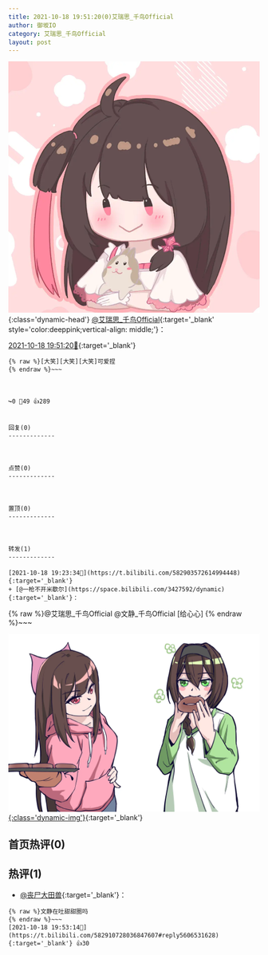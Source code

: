 ```yaml
---
title: 2021-10-18 19:51:20(0)艾瑞思_千鸟Official
author: 御坂IO
category: 艾瑞思_千鸟Official
layout: post
---
```


![img](/images/7e08840c56f251de28bdf766b647bd5fe9a5d50a.jpg){:class='dynamic-head'}
[@艾瑞思_千鸟Official](https://space.bilibili.com/1090010845/dynamic){:target='_blank' style='color:deeppink;vertical-align: middle;'}：

[2021-10-18 19:51:20🔗](https://t.bilibili.com/582910728036847607){:target='_blank'}

~~~
{% raw %}[大笑][大笑][大笑]可爱捏
{% endraw %}~~~



↪️0 💬49 👍289


回复(0)
-------------



点赞(0)
-------------



置顶(0)
-------------



转发(1)
-------------

[2021-10-18 19:23:34🔗](https://t.bilibili.com/582903572614994448){:target='_blank'}
+ [@一枪不开米歇尔](https://space.bilibili.com/3427592/dynamic){:target='_blank'}：
~~~
{% raw %}@艾瑞思_千鸟Official @文静_千鸟Official [给心心]
{% endraw %}~~~


[![img](/images/89767af2c75c2fa6f9e69ffd442e67e8374a8b7e.jpg){:class='dynamic-img'}](/images/89767af2c75c2fa6f9e69ffd442e67e8374a8b7e.jpg){:target='_blank'}




首页热评(0)
-------------



热评(1)
-------------

+ [@丧尸大田兽](https://space.bilibili.com/13808278/dynamic){:target='_blank'}：
~~~
{% raw %}文静在吐甜甜圈吗
{% endraw %}~~~
[2021-10-18 19:53:14🔗](https://t.bilibili.com/582910728036847607#reply5606531628){:target='_blank'} 👍30


